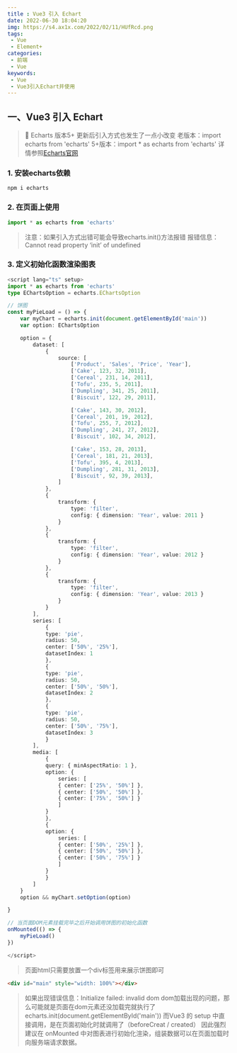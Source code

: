 ```yaml
---
title : Vue3 引入 Echart
date: 2022-06-30 18:04:20
img: https://s4.ax1x.com/2022/02/11/HUfRcd.png
tags:
 - Vue
 - Element+
categories: 
 - 前端
 - Vue
keywords:
 - Vue
 - Vue3引入Echart并使用
---
```

## 一、Vue3 引入 Echart

> 🎯 Echarts 版本5+ 更新后引入方式也发生了一点小改变
> 老版本：import echarts from 'echarts'
> 5+版本：import * as echarts from 'echarts'
> 详情参照[Echarts官网](https://echarts.apache.org/handbook/zh/basics/import)

### 1. 安装echarts依赖
```
npm i echarts
```

### 2. 在页面上使用
```ts
import * as echarts from 'echarts'
```

> 注意：如果引入方式出错可能会导致echarts.init()方法报错
> 报错信息：Cannot read property ‘init’ of undefined


### 3. 定义初始化函数渲染图表
```ts
<script lang="ts" setup>
import * as echarts from 'echarts'
type EChartsOption = echarts.EChartsOption

// 饼图
const myPieLoad = () => {
    var myChart = echarts.init(document.getElementById('main'))
    var option: EChartsOption

    option = {
        dataset: [
            {
                source: [
                    ['Product', 'Sales', 'Price', 'Year'],
                    ['Cake', 123, 32, 2011],
                    ['Cereal', 231, 14, 2011],
                    ['Tofu', 235, 5, 2011],
                    ['Dumpling', 341, 25, 2011],
                    ['Biscuit', 122, 29, 2011],

                    ['Cake', 143, 30, 2012],
                    ['Cereal', 201, 19, 2012],
                    ['Tofu', 255, 7, 2012],
                    ['Dumpling', 241, 27, 2012],
                    ['Biscuit', 102, 34, 2012],

                    ['Cake', 153, 28, 2013],
                    ['Cereal', 181, 21, 2013],
                    ['Tofu', 395, 4, 2013],
                    ['Dumpling', 281, 31, 2013],
                    ['Biscuit', 92, 39, 2013],
                ]
            },
            {
                transform: {
                    type: 'filter',
                    config: { dimension: 'Year', value: 2011 }
                }
            },
            {
                transform: {
                    type: 'filter',
                    config: { dimension: 'Year', value: 2012 }
                }
            },
            {
                transform: {
                    type: 'filter',
                    config: { dimension: 'Year', value: 2013 }
                }
            }
        ],
        series: [
            {
            type: 'pie',
            radius: 50,
            center: ['50%', '25%'],
            datasetIndex: 1
            },
            {
            type: 'pie',
            radius: 50,
            center: ['50%', '50%'],
            datasetIndex: 2
            },
            {
            type: 'pie',
            radius: 50,
            center: ['50%', '75%'],
            datasetIndex: 3
            }
        ],
        media: [
            {
            query: { minAspectRatio: 1 },
            option: {
                series: [
                { center: ['25%', '50%'] },
                { center: ['50%', '50%'] },
                { center: ['75%', '50%'] }
                ]
            }
            },
            {
            option: {
                series: [
                { center: ['50%', '25%'] },
                { center: ['50%', '50%'] },
                { center: ['50%', '75%'] }
                ]
            }
            }
        ]
    }
    option && myChart.setOption(option)

}

// 当页面DOM元素挂载完毕之后开始调用饼图的初始化函数
onMounted(() => {
    myPieLoad()
})

</script>
```

> 页面html只需要放置一个div标签用来展示饼图即可

```html
<div id="main" style="width: 100%"></div>
```

> 如果出现错误信息：Initialize failed: invalid dom
> dom加载出现的问题，那么可能就是页面在dom元素还没加载完就执行了echarts.init(document.getElementById('main'))
> 而Vue3 的 setup 中直接调用，是在页面初始化时就调用了（beforeCreat / created）
> 因此强烈建议在 onMounted 中对图表进行初始化渲染，组装数据可以在页面加载时向服务端请求数据。


